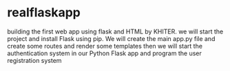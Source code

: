 # realflaskapp
building the first web app using flask and HTML by KHITER.
we will start the project and install Flask using pip. We will create the main app.py file and create some routes and render some templates
then  we will start the authentication system in our Python Flask app and program the user registration system
